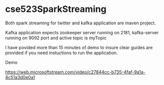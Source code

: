# cse523SparkStreaming

Both spark streaming for twitter and kafka application are maven project.

Kafka application expects zookeeper server running on 2181, kafka-server running on 9092 port and active topic is 
myTopic

I have povided more than 15 minutes of demo to insure clear guides are provided if you need instuctions to run the 
application.


Demo

https://web.microsoftstream.com/video/c27844cc-b735-4faf-9a1a-4c51a3d0e0a1
